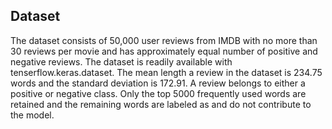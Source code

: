 ## Dataset
The dataset consists of 50,000 user reviews from IMDB with no more than 30 reviews per movie and
has approximately equal number of positive and negative reviews.
The dataset is readily available with tenserflow.keras.dataset.
The mean length a review in the dataset is 234.75 words and the standard deviation is 172.91.
A review belongs to either a positive or negative class. Only the top 5000 frequently used words are retained
and the remaining words are labeled as <UNK> and do not contribute to the model.
